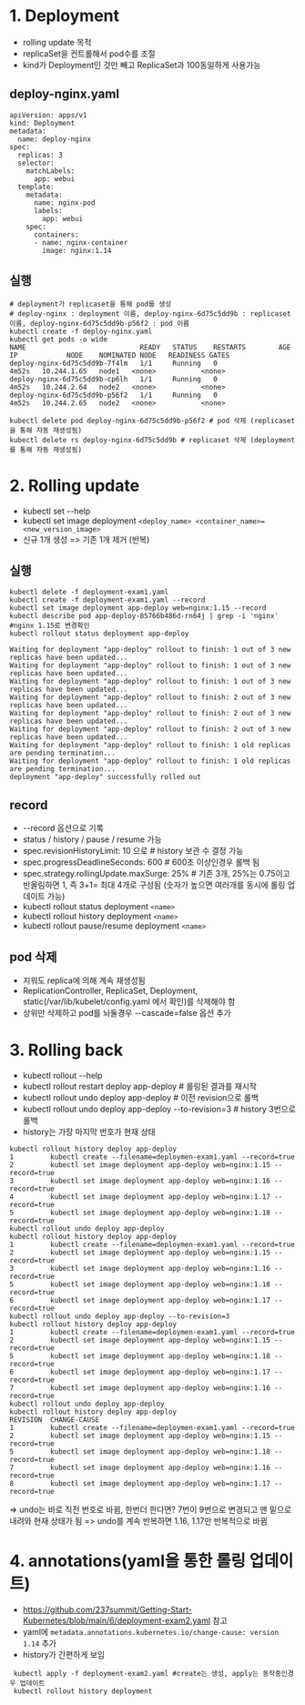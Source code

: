 # 1. Deployment
  - rolling update 목적
  - replicaSet을 컨트롤해서 pod수를 조절
  - kind가 Deployment인 것만 빼고 ReplicaSet과 100동일하게 사용가능

## deploy-nginx.yaml
```
apiVersion: apps/v1
kind: Deployment
metadata:
  name: deploy-nginx
spec:
  replicas: 3
  selector:
    matchLabels:
      app: webui
  template:
    metadata:
      name: nginx-pod
      labels:
        app: webui
    spec:
      containers:
      - name: nginx-container
        image: nginx:1.14
```

## 실행
```
# deployment가 replicaset을 통해 pod를 생성
# deploy-nginx : deployment 이름, deploy-nginx-6d75c5dd9b : replicaset 이름, deploy-nginx-6d75c5dd9b-p56f2 : pod 이름
kubectl create -f deploy-nginx.yaml
kubectl get pods -o wide
NAME                            READY   STATUS    RESTARTS        AGE     IP            NODE    NOMINATED NODE   READINESS GATES
deploy-nginx-6d75c5dd9b-7f4lm   1/1     Running   0               4m52s   10.244.1.65   node1   <none>           <none>
deploy-nginx-6d75c5dd9b-cp6lh   1/1     Running   0               4m52s   10.244.2.64   node2   <none>           <none>
deploy-nginx-6d75c5dd9b-p56f2   1/1     Running   0               4m52s   10.244.2.65   node2   <none>           <none>

kubectl delete pod deploy-nginx-6d75c5dd9b-p56f2 # pod 삭제 (replicaset을 통해 자동 재생성됨)
kubectl delete rs deploy-nginx-6d75c5dd9b # replicaset 삭제 (deployment를 통해 자동 재생성됨)
```

# 2. Rolling update
  - kubectl set --help
  - kubectl set image deployment `<deploy_name> <container_name>=<new_version_image>`
  - 신규 1개 생성 => 기존 1개 제거 (반복)
 
## 실행
```
kubectl delete -f deployment-exam1.yaml
kubectl create -f deployment-exam1.yaml --record
kubectl set image deployment app-deploy web=nginx:1.15 --record
kubectl describe pod app-deploy-85766b486d-rn64j | grep -i 'nginx' #nginx 1.15로 변경확인
kubectl rollout status deployment app-deploy

Waiting for deployment "app-deploy" rollout to finish: 1 out of 3 new replicas have been updated...
Waiting for deployment "app-deploy" rollout to finish: 1 out of 3 new replicas have been updated...
Waiting for deployment "app-deploy" rollout to finish: 1 out of 3 new replicas have been updated...
Waiting for deployment "app-deploy" rollout to finish: 2 out of 3 new replicas have been updated...
Waiting for deployment "app-deploy" rollout to finish: 2 out of 3 new replicas have been updated...
Waiting for deployment "app-deploy" rollout to finish: 2 out of 3 new replicas have been updated...
Waiting for deployment "app-deploy" rollout to finish: 1 old replicas are pending termination...
Waiting for deployment "app-deploy" rollout to finish: 1 old replicas are pending termination...
deployment "app-deploy" successfully rolled out

```

## record 
  - --record 옵션으로 기록
  - status / history / pause / resume 가능
  - spec.revisionHistoryLimit: 10 으로 # history 보관 수 결정 가능
  - spec.progressDeadlineSeconds: 600 # 600초 이상인경우 롤백 됨
  - spec.strategy.rollingUpdate.maxSurge: 25%  # 기존 3개, 25%는 0.75이고 반올림하면 1, 즉 3+1= 최대 4개로 구성됨
   (숫자가 높으면 여러개를 동시에 롤링 업데이트 가능)
  - kubectl rollout status deployment `<name>` 
  - kubectl rollout history deployment `<name>` 
  - kubectl rollout pause/resume deployment `<name>`

## pod 삭제
  - 지워도 replica에 의해 계속 재생성됨
  - ReplicationController, ReplicaSet, Deployment, static(/var/lib/kubelet/config.yaml 에서 확인)를 삭제해야 함
  - 상위만 삭제하고 pod를 놔둘경우 --cascade=false 옵션 추가

# 3. Rolling back
  - kubectl rollout --help
  - kubectl rollout restart deploy app-deploy # 롤링된 결과를 재시작
  - kubectl rollout undo deploy app-deploy # 이전 revision으로 롤백
  - kubectl rollout undo deploy app-deploy --to-revision=3 # history 3번으로 롤백
  - history는 가장 마지막 번호가 현재 상태

```
kubectl rollout history deploy app-deploy
1         kubectl create --filename=deploymen-exam1.yaml --record=true
2         kubectl set image deployment app-deploy web=nginx:1.15 --record=true
3         kubectl set image deployment app-deploy web=nginx:1.16 --record=true
4         kubectl set image deployment app-deploy web=nginx:1.17 --record=true
5         kubectl set image deployment app-deploy web=nginx:1.18 --record=true
kubectl rollout undo deploy app-deploy
kubectl rollout history deploy app-deploy
1         kubectl create --filename=deploymen-exam1.yaml --record=true
2         kubectl set image deployment app-deploy web=nginx:1.15 --record=true
3         kubectl set image deployment app-deploy web=nginx:1.16 --record=true
5         kubectl set image deployment app-deploy web=nginx:1.18 --record=true
6         kubectl set image deployment app-deploy web=nginx:1.17 --record=true
kubectl rollout undo deploy app-deploy --to-revision=3
kubectl rollout history deploy app-deploy
1         kubectl create --filename=deploymen-exam1.yaml --record=true
2         kubectl set image deployment app-deploy web=nginx:1.15 --record=true
5         kubectl set image deployment app-deploy web=nginx:1.18 --record=true
6         kubectl set image deployment app-deploy web=nginx:1.17 --record=true
7         kubectl set image deployment app-deploy web=nginx:1.16 --record=true
kubectl rollout undo deploy app-deploy
kubectl rollout history deploy app-deploy
REVISION  CHANGE-CAUSE
1         kubectl create --filename=deploymen-exam1.yaml --record=true
2         kubectl set image deployment app-deploy web=nginx:1.15 --record=true
5         kubectl set image deployment app-deploy web=nginx:1.18 --record=true
7         kubectl set image deployment app-deploy web=nginx:1.16 --record=true
8         kubectl set image deployment app-deploy web=nginx:1.17 --record=true
```
=> undo는 바로 직전 번호로 바뀜, 한번더 한다면? 7번이 9번으로 변경되고 맨 밑으로 내려와 현재 상태가 됨
=> undo를 계속 반복하면 1.16, 1.17만 반복적으로 바뀜


# 4. annotations(yaml을 통한 롤링 업데이트)
  - https://github.com/237summit/Getting-Start-Kubernetes/blob/main/6/deployment-exam2.yaml 참고
  - yaml에 `metadata.annotations.kubernetes.io/change-cause: version 1.14` 추가
  - history가 간편하게 보임
```
 kubectl apply -f deployment-exam2.yaml #create는 생성, apply는 동작중인경우 업데이트
 kubectl rollout history deployment

```

